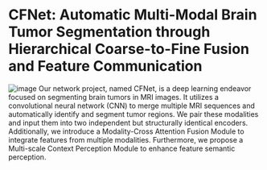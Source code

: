 # CFNet: Automatic Multi-Modal Brain Tumor Segmentation through Hierarchical Coarse-to-Fine Fusion and Feature Communication
![image](https://github.com/CYlala/CFNet/assets/110222769/e362637f-4cc0-4163-9e59-1fe98ae6be69)
Our network project, named CFNet, is a deep learning endeavor focused on segmenting brain tumors in MRI images. It utilizes a convolutional neural network (CNN) to merge multiple MRI sequences and automatically identify and segment tumor regions. We pair these modalities and input them into two independent but structurally identical encoders. Additionally, we introduce a Modality-Cross Attention Fusion Module to integrate features from multiple modalities. Furthermore, we propose a Multi-scale Context Perception Module to enhance feature semantic perception.
